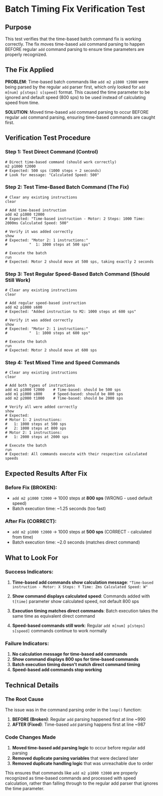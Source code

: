 # Batch Timing Fix Verification Test

## Purpose
This test verifies that the time-based batch command fix is working correctly. The fix moves time-based `add` command parsing to happen BEFORE regular `add` command parsing to ensure time parameters are properly recognized.

## The Fix Applied
**PROBLEM**: Time-based batch commands like `add m2 p1000 t2000` were being parsed by the regular `add` parser first, which only looked for `add m[num] p[steps] s[speed]` format. This caused the time parameter to be ignored and default speed (800 sps) to be used instead of calculating speed from time.

**SOLUTION**: Moved time-based `add` command parsing to occur BEFORE regular `add` command parsing, ensuring time-based commands are caught first.

## Verification Test Procedure

### Step 1: Test Direct Command (Control)
```
# Direct time-based command (should work correctly)
m2 p1000 t2000
# Expected: 500 sps (1000 steps ÷ 2 seconds)
# Look for message: "Calculated Speed: 500"
```

### Step 2: Test Time-Based Batch Command (The Fix)
```
# Clear any existing instructions
clear

# Add time-based instruction
add m2 p1000 t2000
# Expected: "Time-based instruction - Motor: 2 Steps: 1000 Time: 2000ms Calculated Speed: 500"

# Verify it was added correctly
show
# Expected: "Motor 2: 1 instructions:"
#          "  1: 1000 steps at 500 sps"

# Execute the batch
run
# Expected: Motor 2 should move at 500 sps, taking exactly 2 seconds
```

### Step 3: Test Regular Speed-Based Batch Command (Should Still Work)
```
# Clear any existing instructions
clear

# Add regular speed-based instruction
add m2 p1000 s600
# Expected: "Added instruction to M2: 1000 steps at 600 sps"

# Verify it was added correctly
show
# Expected: "Motor 2: 1 instructions:"
#          "  1: 1000 steps at 600 sps"

# Execute the batch
run
# Expected: Motor 2 should move at 600 sps
```

### Step 4: Test Mixed Time and Speed Commands
```
# Clear any existing instructions
clear

# Add both types of instructions
add m1 p1000 t2000    # Time-based: should be 500 sps
add m1 p1000 s800     # Speed-based: should be 800 sps
add m2 p2000 t1000    # Time-based: should be 2000 sps

# Verify all were added correctly
show
# Expected:
# Motor 1: 2 instructions:
#   1: 1000 steps at 500 sps
#   2: 1000 steps at 800 sps
# Motor 2: 1 instructions:
#   1: 2000 steps at 2000 sps

# Execute the batch
run
# Expected: All commands execute with their respective calculated speeds
```

## Expected Results After Fix

### Before Fix (BROKEN):
- `add m2 p1000 t2000` → 1000 steps at **800 sps** (WRONG - used default speed)
- Batch execution time: ~1.25 seconds (too fast)

### After Fix (CORRECT):
- `add m2 p1000 t2000` → 1000 steps at **500 sps** (CORRECT - calculated from time)
- Batch execution time: ~2.0 seconds (matches direct command)

## What to Look For

### Success Indicators:
1. **Time-based add commands show calculation message**: 
   `"Time-based instruction - Motor: X Steps: Y Time: Zms Calculated Speed: W"`

2. **Show command displays calculated speed**:
   Commands added with `t[time]` parameter show calculated speed, not default 800 sps

3. **Execution timing matches direct commands**:
   Batch execution takes the same time as equivalent direct command

4. **Speed-based commands still work**:
   Regular `add m[num] p[steps] s[speed]` commands continue to work normally

### Failure Indicators:
1. **No calculation message for time-based add commands**
2. **Show command displays 800 sps for time-based commands**  
3. **Batch execution timing doesn't match direct command timing**
4. **Speed-based add commands stop working**

## Technical Details

### The Root Cause
The issue was in the command parsing order in the `loop()` function:

1. **BEFORE (Broken)**: Regular `add` parsing happened first at line ~990
2. **AFTER (Fixed)**: Time-based `add` parsing happens first at line ~987

### Code Changes Made
1. **Moved time-based add parsing logic** to occur before regular add parsing
2. **Removed duplicate parsing variables** that were declared later
3. **Removed duplicate handling logic** that was unreachable due to order

This ensures that commands like `add m2 p1000 t2000` are properly recognized as time-based commands and processed with speed calculation, rather than falling through to the regular add parser that ignores the time parameter.
